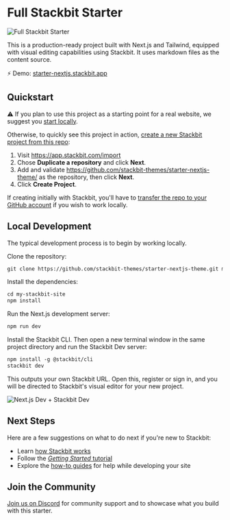 # Full Stackbit Starter

![Full Stackbit Starter](https://assets.stackbit.com/docs/full-starter-thumb.png)

This is a production-ready project built with Next.js and Tailwind, equipped with visual editing capabilities using Stackbit. It uses markdown files as the content source.

⚡ Demo: [starter-nextjs.stackbit.app](https://starter-nextjs.stackbit.app/)

## Quickstart

⚠️ If you plan to use this project as a starting point for a real website, we suggest you [start locally](#local-development).

Otherwise, to quickly see this project in action, [create a new Stackbit project from this repo](https://docs.stackbit.com/how-to-guides/import/#duplicate_a_repository):

1. Visit https://app.stackbit.com/import
1. Chose **Duplicate a repository** and click **Next**.
1. Add and validate https://github.com/stackbit-themes/starter-nextjs-theme/ as the repository, then click **Next**.
1. Click **Create Project**.

If creating initially with Stackbit, you'll have to [transfer the repo to your GitHub account](https://docs.stackbit.com/how-to-guides/local-development/transfer-repo/) if you wish to work locally.

## Local Development

The typical development process is to begin by working locally.

Clone the repository:

```txt
git clone https://github.com/stackbit-themes/starter-nextjs-theme.git my-stackbit-site
```

Install the dependencies:

```txt
cd my-stackbit-site
npm install
```

Run the Next.js development server:

```txt
npm run dev
```

Install the Stackbit CLI. Then open a new terminal window in the same project directory and run the Stackbit Dev server:

```txt
npm install -g @stackbit/cli
stackbit dev
```

This outputs your own Stackbit URL. Open this, register or sign in, and you will be directed to Stackbit's visual editor for your new project.

![Next.js Dev + Stackbit Dev](https://assets.stackbit.com/docs/next-dev-stackbit-dev.png)

## Next Steps

Here are a few suggestions on what to do next if you're new to Stackbit:

- Learn [how Stackbit works](https://docs.stackbit.com/conceptual-guides/how-stackbit-works/)
- Follow the [_Getting Started_ tutorial](https://docs.stackbit.com/getting-started/)
- Explore the [how-to guides](https://docs.stackbit.com/how-to-guides/) for help while developing your site

## Join the Community

[Join us on Discord](https://discord.gg/HUNhjVkznH) for community support and to showcase what you build with this starter.
